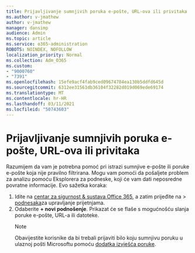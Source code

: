 ```yaml
---
title: Prijavljivanje sumnjivih poruka e-pošte, URL-ova ili privitaka
ms.author: v-jmathew
author: v-jmathew
manager: dansimp
audience: Admin
ms.topic: article
ms.service: o365-administration
ROBOTS: NOINDEX, NOFOLLOW
localization_priority: Normal
ms.collection: Adm_O365
ms.custom:
- "9000760"
- "7391"
ms.openlocfilehash: 15efe9acf4fab9ced09674784ea130b5ddfd645d
ms.sourcegitcommit: 6312ee31561db36104f32282d019d069ede69174
ms.translationtype: MT
ms.contentlocale: hr-HR
ms.lasthandoff: 03/11/2021
ms.locfileid: "50743603"
---
```

# <a name="report-suspicious-emails-urls-or-attachments"></a>Prijavljivanje sumnjivih poruka e-pošte, URL-ova ili privitaka

Razumijem da vam je potrebna pomoć pri istrazi sumnjive e-pošte ili poruke e-pošte koja nije pravilno filtrirana. Mogu vam pomoći da pošaljete problem za analizu pomoću Eksplorera za podneske, koji će vam dati neposredne povratne informacije. Evo sažetka koraka:

1. Idite na [centar za sigurnost & sustava Office 365](https://go.microsoft.com/fwlink/p/?linkid=2077143), a zatim prijeđite na   >  [podnesaka](https://go.microsoft.com/fwlink/?linkid=2101521)za upravljanje prijetnjama.
2. Odaberite **+ novi podnošenje**. Prikazat će se flaše s mogućnošću slanja poruke e-pošte, URL-a ili datoteke.
    > [!NOTE]
    > Obavijestite korisnike da bi trebali prijaviti bilo koju sumnjivu poruku u ulaznoj pošti Microsoftu pomoću [dodatka izvješća poruke](https://go.microsoft.com/fwlink/?linkid=2092385).
